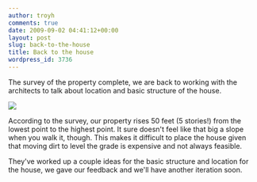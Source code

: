 ```yaml
---
author: troyh
comments: true
date: 2009-09-02 04:41:12+00:00
layout: post
slug: back-to-the-house
title: Back to the house
wordpress_id: 3736
---
```


The survey of the property complete, we are back to working with the architects to talk about location and basic structure of the house.

[![](http://troyandgay.files.wordpress.com/2009/09/l-2048-1536-f4a2b768-ea0a-43bc-8bb7-066c7d6864fc11.jpeg)](http://troyandgay.files.wordpress.com/2009/09/l-2048-1536-f4a2b768-ea0a-43bc-8bb7-066c7d6864fc11.jpeg)

According to the survey, our property rises 50 feet (5 stories!) from the lowest point to the highest point. It sure doesn't feel like that big a slope when you walk it, though. This makes it difficult to place the house given that moving dirt to level the grade is expensive and not always feasible.

They've worked up a couple ideas for the basic structure and location for the house, we gave our feedback and we'll have another iteration soon.
